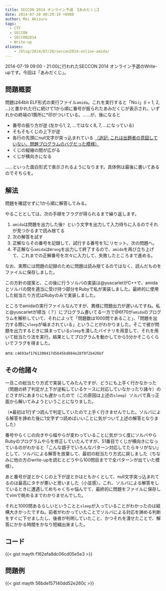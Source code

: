 ```yaml
---
title: SECCON 2014 オンライン予選 【あみだくじ】
date: 2014-07-20 00:29:19 +0900
author: Mei Akizuru
tags:
  - CTF
  - SECCON
  - SECCON2014
  - Write-up
aliases:
    - /blog/2014/07/20/seccon2014-online-amida/
---
```


2014-07-19 09:00 - 21:00に行われたSECCON 2014 オンライン予選のWrite-upです。今回は「あみだくじ」。

## 問題概要

問題は64bit ELF形式の実行ファイル`amida`。これを実行すると「No.i」(i = 1, 2, ...)と書かれた行に続けて1から順に番号が振られたあみだくじが表示され、いずれかの終端の1箇所に*印がついている。……が、後になると

* 番号の振り方が逆 (左から1, 2, ...ではなく8, 7, ...になっている)
* そもそもくじの上下が逆
* 各行の先頭にnull文字が突っ込まれている <ins datetime="2014-07-22T10:21:00+09:00">（追記: これは出題者の意図していない、問題プログラムのバグだった模様）</ins>
* くじの縦線の間が広がる
* くじが横向きになる

……といった面白形式で表示されるようになります。具体例は最後に書いてあるのでそちらを。

## 解法

問題を確認せずに1から順に解答してみる。

やることとしては、次の手順をフラグが得られるまで繰り返します。

1. `amida`は問題を出力した後`? `という文字を出力して入力待ちに入るのでそれが見つかるまで読み捨てる
2. 次の解答を試す
3. 正解ならその番号を記録して、試行する番号を1にリセット。次の問題へ。
4. 不正解なら`amida`は`Wrong`を出力して終了するので、`amida`を再び立ち上げて、これまでの正解番号を次々に入力して、失敗したところまで進める。

なお、実際には問題の記録のために問題は読み捨てるのではなく、読んだものをファイルに保存しました。

この方針の提案と、この後に行うソルバの実装は@yuscarletがC++で、amidaとソルバの間を適当に受け持つ部分をRubyで私が実装しました。最終的に使用した総当たり方式はRubyのみで実装しました。

ところでamidaの実行ファイルなんですが、異様に問題出力が遅いんですね。私と@yuscarletが順当（？）にプログラム書いてる一方で@6f70が`amida`のプログラムを解析していて、それによって「問題数は1000問であること」、「問題を出力する際に`sleep`が噛まされている」ということがわかりました。そこで彼が問題を出力するときに挟まっている`sleep`を潰したバイナリを用意して、それを用いて総当たり法を実行。結果としてプログラムを動かしてから5分かそこらくらいでフラグを得ました。

ans: `c4693af1761200417d5645bd084e28f0f2b426bf`

## その他諸々

一旦この総当たり方式で実装してみたんですが、どうにも上手く行かなかった（問題の終了判定が上下が逆転しているケースに対応していなかったり諸々）のとさすがにあまりにも遅かったので（この原因は上述の`sleep`）ソルバで真っ正面から解いてみようということになりました。

（※最初は1行ずつ読んで判定していたので上手く行きませんでした。ソルバによる解答を諦めた後に1文字ずつ読めばいいことに気がついて上述の解答となりました）

番号やらくじの向きやら幅やらが変わっていることに気がつく度にソルバやらRubyのプログラムやらを修正していたんですが、51番目でくじが横向きになっているのがわかると「こんな調子でいろんなパターン対応してたらキリがない」として、ソルバによる解答を放棄して、最初の総当たり方式に戻しました（ちなみに他の方のwrite-upを読むとどうやら100問目までで全パターンが出ていた模様）。

あと番号が逆とかくじの上下が逆とかはともかくとして、null文字突っ込まれてるのは最高にタチが悪いと思いました（小並感）。これ、ソルバによる解答をしているときに遭遇してめちゃくちゃ悩んでて、最終的に問題をファイルに保存してvimで眺めるまでわかりませんでした。

それと1000問あるらしいということと`sleep`が入っていることがわかったのは結構大きかったですね。前者がわかっていたことでソルバによる対応を諦める判断をすぐに下せましたし、後者が判明していたこと、かつそれを潰せたことで、解答にかかる時間をかなり短縮出来ました。

## コード

{{< gist mayth f162efa8dc06cd05e5e3 >}}

## 問題例

{{< gist mayth 56bde157140dd52e260c >}}
